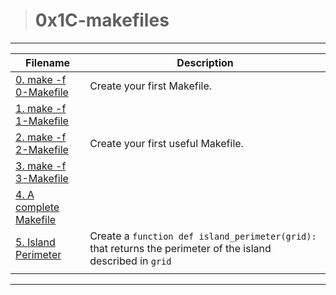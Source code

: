 > # 0x1C-makefiles
---
| **Filename** | **Description** |
|---|---|
| [0. make -f 0-Makefile](0-Makefile) | Create your first Makefile.  |
| [1. make -f 1-Makefile](1-Makefile) |   |
| [2. make -f 2-Makefile](2-Makefile) | Create your first useful Makefile.  |
| [3. make -f 3-Makefile](3-Makefile) |   |
| [4. A complete Makefile](4-Makefile) |   |
| [5. Island Perimeter](5-island_perimeter.py) | Create a `function def island_perimeter(grid):` that returns the perimeter of the island described in `grid`  |
|   |   |
---

